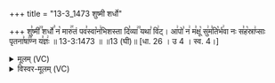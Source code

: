 +++
title = "13-3_1473 शुष्मी शर्धो"

+++
शु꣣ष्मी꣢꣫ शर्धो꣣ न꣡ मारु꣢꣯तं पव꣣स्वा꣡न꣢भिशस्ता दि꣣व्या꣢꣫ यथा꣣ वि꣢ट्। आ꣢पो꣣ न꣢ म꣣क्षू꣡ सु꣢म꣣ति꣡र्भ꣢वा नः स꣣ह꣡स्रा꣢प्साः पृतना꣣षा꣢꣫ण्न य꣣ज्ञः꣢ ॥ 13-3:1473 ॥ ॥13 (घी)॥ [धा. 26 । उ 4 । स्व. 4।]

<details><summary>मूलम् (VC)</summary>

शु꣣ष्मी꣢꣫ शर्धो꣣ न꣡ मारु꣢꣯तं पव꣣स्वा꣡न꣢भिशस्ता दि꣣व्या꣢꣫ यथा꣣ वि꣢ट् । आ꣢पो꣣ न꣢ म꣣क्षू꣡ सु꣢म꣣ति꣡र्भ꣢वा नः स꣣ह꣡स्रा꣢प्साः पृतना꣣षा꣢꣫ण् न य꣣ज्ञः꣢ ॥१४७३॥
</details>

<details><summary>विस्वर-मूलम् (VC)</summary>

शुष्मी शर्धो न मारुतं पवस्वानभिशस्ता दिव्या यथा विट् । आपो न मक्षू सुमतिर्भवा नः सहस्राप्साः पृतनाषाण् न यज्ञः ॥१४७३॥
</details>